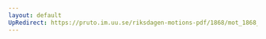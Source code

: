 ```yaml
---
layout: default
UpRedirect: https://pruto.im.uu.se/riksdagen-motions-pdf/1868/mot_1868__ak__136/mot_1868__ak__136-001.pdf
---
```

